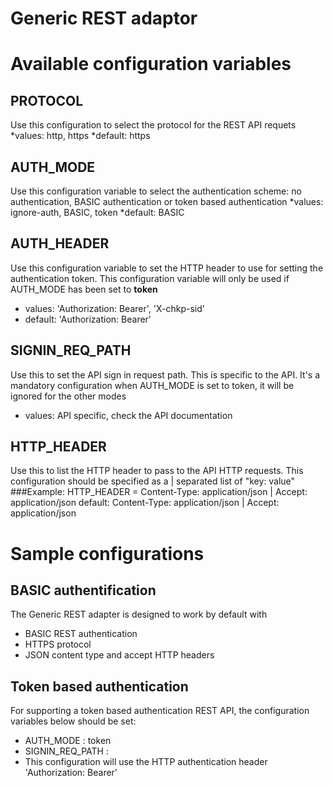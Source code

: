 Generic REST adaptor
====================

# Available configuration variables

## PROTOCOL
Use this configuration to select the protocol for the REST API requets
*values: http, https
*default: https 

## AUTH_MODE
Use this configuration variable to select the authentication scheme: no authentication, BASIC authentication or token based authentication
*values: ignore-auth, BASIC, token
*default: BASIC 

## AUTH_HEADER
Use this configuration variable to set the HTTP header to use for setting the authentication token.
This configuration variable will only be used if AUTH_MODE has been set to **token**
* values: 'Authorization: Bearer',  'X-chkp-sid'
* default: 'Authorization: Bearer'

## SIGNIN_REQ_PATH
Use this to set the API sign in request path. This is specific to the API.
It's a mandatory configuration when AUTH_MODE is set to token, it will be ignored for the other modes
* values: API specific, check the API documentation

## HTTP_HEADER
Use this to list the HTTP header to pass to the API HTTP requests.
This configuration should be specified as a | separated list of "key: value"
###Example:
HTTP_HEADER = Content-Type: application/json | Accept: application/json
default: Content-Type: application/json | Accept: application/json
 

# Sample configurations
## BASIC authentification
The Generic REST adapter is designed to work by default with 
* BASIC REST authentication
* HTTPS protocol
* JSON content type and accept HTTP headers

## Token based authentication
For supporting a token based authentication REST API, the configuration variables below should be set:
* AUTH_MODE : token
* SIGNIN_REQ_PATH : <depend on your API>
* This configuration will use the HTTP authentication header 'Authorization: Bearer'



